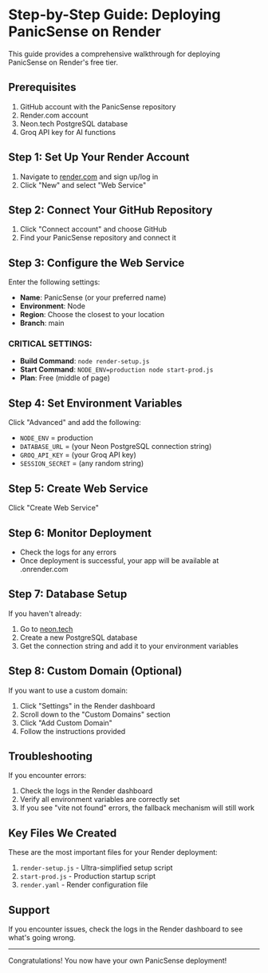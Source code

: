 # Step-by-Step Guide: Deploying PanicSense on Render

This guide provides a comprehensive walkthrough for deploying PanicSense on Render's free tier.

## Prerequisites

1. GitHub account with the PanicSense repository
2. Render.com account
3. Neon.tech PostgreSQL database
4. Groq API key for AI functions

## Step 1: Set Up Your Render Account

1. Navigate to [render.com](https://render.com) and sign up/log in
2. Click "New" and select "Web Service"

## Step 2: Connect Your GitHub Repository

1. Click "Connect account" and choose GitHub
2. Find your PanicSense repository and connect it

## Step 3: Configure the Web Service

Enter the following settings:

- **Name**: PanicSense (or your preferred name)
- **Environment**: Node
- **Region**: Choose the closest to your location
- **Branch**: main

### CRITICAL SETTINGS:

- **Build Command**: `node render-setup.js`
- **Start Command**: `NODE_ENV=production node start-prod.js`
- **Plan**: Free (middle of page)

## Step 4: Set Environment Variables

Click "Advanced" and add the following:

- `NODE_ENV` = production
- `DATABASE_URL` = (your Neon PostgreSQL connection string)
- `GROQ_API_KEY` = (your Groq API key)
- `SESSION_SECRET` = (any random string)

## Step 5: Create Web Service

Click "Create Web Service"

## Step 6: Monitor Deployment

- Check the logs for any errors
- Once deployment is successful, your app will be available at <service-name>.onrender.com

## Step 7: Database Setup

If you haven't already:

1. Go to [neon.tech](https://neon.tech)
2. Create a new PostgreSQL database
3. Get the connection string and add it to your environment variables

## Step 8: Custom Domain (Optional)

If you want to use a custom domain:

1. Click "Settings" in the Render dashboard
2. Scroll down to the "Custom Domains" section
3. Click "Add Custom Domain"
4. Follow the instructions provided

## Troubleshooting

If you encounter errors:

1. Check the logs in the Render dashboard
2. Verify all environment variables are correctly set
3. If you see "vite not found" errors, the fallback mechanism will still work

## Key Files We Created

These are the most important files for your Render deployment:

1. `render-setup.js` - Ultra-simplified setup script
2. `start-prod.js` - Production startup script
3. `render.yaml` - Render configuration file

## Support

If you encounter issues, check the logs in the Render dashboard to see what's going wrong.

---

Congratulations! You now have your own PanicSense deployment!